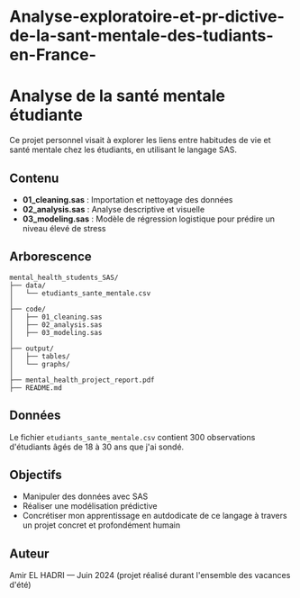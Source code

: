 # Analyse-exploratoire-et-pr-dictive-de-la-sant-mentale-des-tudiants-en-France-

# Analyse de la santé mentale étudiante

Ce projet personnel visait à explorer les liens entre habitudes de vie et santé mentale chez les étudiants, en utilisant le langage SAS.

## Contenu

- **01_cleaning.sas** : Importation et nettoyage des données
- **02_analysis.sas** : Analyse descriptive et visuelle
- **03_modeling.sas** : Modèle de régression logistique pour prédire un niveau élevé de stress

## Arborescence
```plaintext
mental_health_students_SAS/
├── data/
│   └── etudiants_sante_mentale.csv
│
├── code/
│   ├── 01_cleaning.sas                      
│   ├── 02_analysis.sas
│   ├── 03_modeling.sas
│
├── output/
│   ├── tables/                              
│   └── graphs/                              
│
├── mental_health_project_report.pdf
├── README.md
```

## Données

Le fichier `etudiants_sante_mentale.csv` contient 300 observations d'étudiants âgés de 18 à 30 ans que j'ai sondé.

## Objectifs

- Manipuler des données avec SAS
- Réaliser une modélisation prédictive
- Concrétiser mon apprentissage en autdodicate de ce langage à travers un projet concret et profondément humain

## Auteur

Amir EL HADRI — Juin 2024 (projet réalisé durant l'ensemble des vacances d'été)
